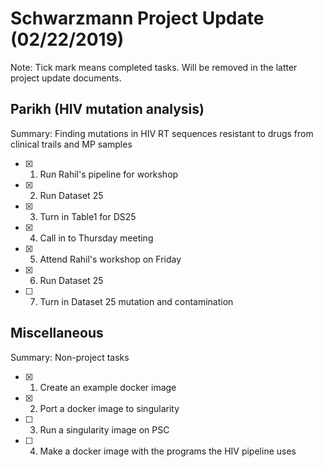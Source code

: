 # **Schwarzmann Project Update (02/22/2019)**
Note: Tick mark means completed tasks. Will be removed in the latter project update documents.

## Parikh (HIV mutation analysis)
Summary: Finding mutations in  HIV RT sequences resistant to drugs from clinical trails and MP samples
- [x] 1. Run Rahil's pipeline for workshop 
- [x] 2. Run Dataset 25
- [x] 3. Turn in Table1 for DS25
- [x] 4. Call in to Thursday meeting
- [x] 5. Attend Rahil's workshop on Friday
- [x] 6. Run Dataset 25
- [ ] 7. Turn in Dataset 25 mutation and contamination

## Miscellaneous
Summary: Non-project tasks
- [x] 1. Create an example docker image
- [x] 2. Port a docker image to singularity
- [ ] 3. Run a singularity image on PSC
- [ ] 4. Make a docker image with the programs the HIV pipeline uses
